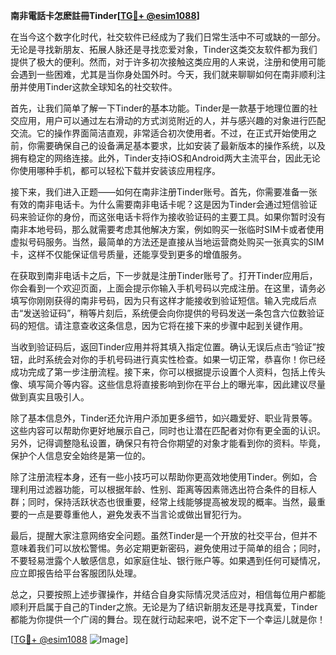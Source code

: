 **南非電話卡怎麽註冊Tinder[[TG💪+ @esim1088](https://t.me/s/esim1088)]**

在当今这个数字化时代，社交软件已经成为了我们日常生活中不可或缺的一部分。无论是寻找新朋友、拓展人脉还是寻找恋爱对象，Tinder这类交友软件都为我们提供了极大的便利。然而，对于许多初次接触这类应用的人来说，注册和使用可能会遇到一些困难，尤其是当你身处国外时。今天，我们就来聊聊如何在南非顺利注册并使用Tinder这款全球知名的社交软件。

首先，让我们简单了解一下Tinder的基本功能。Tinder是一款基于地理位置的社交应用，用户可以通过左右滑动的方式浏览附近的人，并与感兴趣的对象进行匹配交流。它的操作界面简洁直观，非常适合初次使用者。不过，在正式开始使用之前，你需要确保自己的设备满足基本要求，比如安装了最新版本的操作系统，以及拥有稳定的网络连接。此外，Tinder支持iOS和Android两大主流平台，因此无论你使用哪种手机，都可以轻松下载并安装该应用程序。

接下来，我们进入正题——如何在南非注册Tinder账号。首先，你需要准备一张有效的南非电话卡。为什么需要南非电话卡呢？这是因为Tinder会通过短信验证码来验证你的身份，而这张电话卡将作为接收验证码的主要工具。如果你暂时没有南非本地号码，那么就需要考虑其他解决方案，例如购买一张临时SIM卡或者使用虚拟号码服务。当然，最简单的方法还是直接从当地运营商处购买一张真实的SIM卡，这样不仅能保证信号质量，还能享受到更多的增值服务。

在获取到南非电话卡之后，下一步就是注册Tinder账号了。打开Tinder应用后，你会看到一个欢迎页面，上面会提示你输入手机号码以完成注册。在这里，请务必填写你刚刚获得的南非号码，因为只有这样才能接收到验证短信。输入完成后点击“发送验证码”，稍等片刻后，系统便会向你提供的号码发送一条包含六位数验证码的短信。请注意查收这条信息，因为它将在接下来的步骤中起到关键作用。

当收到验证码后，返回Tinder应用并将其填入指定位置。确认无误后点击“验证”按钮，此时系统会对你的手机号码进行真实性检查。如果一切正常，恭喜你！你已经成功完成了第一步注册流程。接下来，你可以根据提示设置个人资料，包括上传头像、填写简介等内容。这些信息将直接影响到你在平台上的曝光率，因此建议尽量做到真实且吸引人。

除了基本信息外，Tinder还允许用户添加更多细节，如兴趣爱好、职业背景等。这些内容可以帮助你更好地展示自己，同时也让潜在匹配者对你有更全面的认识。另外，记得调整隐私设置，确保只有符合你期望的对象才能看到你的资料。毕竟，保护个人信息安全始终是第一位的。

除了注册流程本身，还有一些小技巧可以帮助你更高效地使用Tinder。例如，合理利用过滤器功能，可以根据年龄、性别、距离等因素筛选出符合条件的目标人群；同时，保持活跃状态也很重要，经常上线能够提高被发现的概率。当然，最重要的一点是要尊重他人，避免发表不当言论或做出冒犯行为。

最后，提醒大家注意网络安全问题。虽然Tinder是一个开放的社交平台，但并不意味着我们可以放松警惕。务必定期更新密码，避免使用过于简单的组合；同时，不要轻易泄露个人敏感信息，如家庭住址、银行账户等。如果遇到任何可疑情况，应立即报告给平台客服团队处理。

总之，只要按照上述步骤操作，并结合自身实际情况灵活应对，相信每位用户都能顺利开启属于自己的Tinder之旅。无论是为了结识新朋友还是寻找真爱，Tinder都能为你提供一个广阔的舞台。现在就行动起来吧，说不定下一个幸运儿就是你！

[[TG💪+ @esim1088](https://t.me/s/esim1088) ![Image](https://i.postimg.cc/4NQfJmqS/Snipaste-2025-05-13-00-14-12.png)]